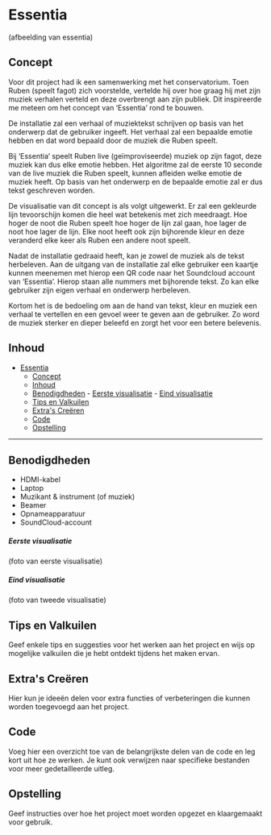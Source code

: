 # Essentia

(afbeelding van essentia)

## Concept

Voor dit project had ik een samenwerking met het conservatorium. Toen Ruben (speelt fagot) zich voorstelde, vertelde hij over hoe graag hij met zijn muziek verhalen verteld en deze overbrengt aan zijn publiek. Dit inspireerde me meteen om het concept van ‘Essentia’ rond te bouwen.

De installatie zal een verhaal of muziektekst schrijven op basis van het onderwerp dat de gebruiker ingeeft. Het verhaal zal een bepaalde emotie hebben en dat word bepaald door de muziek die Ruben speelt.

Bij ‘Essentia’ speelt Ruben live (geïmproviseerde) muziek op zijn fagot, deze muziek kan dus elke emotie hebben. Het algoritme zal de eerste 10 seconde van de live muziek die Ruben speelt, kunnen afleiden welke emotie de muziek heeft. Op basis van het onderwerp en de bepaalde emotie zal er dus tekst geschreven worden.

De visualisatie van dit concept is als volgt uitgewerkt. Er zal een gekleurde lijn tevoorschijn komen die heel wat betekenis met zich meedraagt. Hoe hoger de noot die Ruben speelt hoe hoger de lijn zal gaan, hoe lager de noot hoe lager de lijn. Elke noot heeft ook zijn bijhorende kleur en deze veranderd elke keer als Ruben een andere noot speelt.

Nadat de installatie gedraaid heeft, kan je zowel de muziek als de tekst herbeleven. Aan de uitgang van de installatie zal elke gebruiker een kaartje kunnen meenemen met hierop een QR code naar het Soundcloud account van ‘Essentia’. Hierop staan alle nummers met bijhorende tekst. Zo kan elke gebruiker zijn eigen verhaal en onderwerp herbeleven.

Kortom het is de bedoeling om aan de hand van tekst, kleur en muziek een verhaal te vertellen en een gevoel weer te geven aan de gebruiker. Zo word de muziek sterker en dieper beleefd en zorgt het voor een betere belevenis.

## Inhoud

- [Essentia](#essentia)
  - [Concept](#concept)
  - [Inhoud](#inhoud)
  - [Benodigdheden](#benodigdheden) - [Eerste visualisatie](#eerste-visualisatie) - [Eind visualisatie](#eind-visualisatie)
  - [Tips en Valkuilen](#tips-en-valkuilen)
  - [Extra's Creëren](#extras-creëren)
  - [Code](#code)
  - [Opstelling](#opstelling)

---

## Benodigdheden

- HDMI-kabel
- Laptop
- Muzikant & instrument (of muziek)
- Beamer
- Opnameapparatuur
- SoundCloud-account

##### Eerste visualisatie

(foto van eerste visualisatie)

##### Eind visualisatie

(foto van tweede visualisatie)

## Tips en Valkuilen

Geef enkele tips en suggesties voor het werken aan het project en wijs op mogelijke valkuilen die je hebt ontdekt tijdens het maken ervan.

## Extra's Creëren

Hier kun je ideeën delen voor extra functies of verbeteringen die kunnen worden toegevoegd aan het project.

## Code

Voeg hier een overzicht toe van de belangrijkste delen van de code en leg kort uit hoe ze werken. Je kunt ook verwijzen naar specifieke bestanden voor meer gedetailleerde uitleg.

## Opstelling

Geef instructies over hoe het project moet worden opgezet en klaargemaakt voor gebruik.

